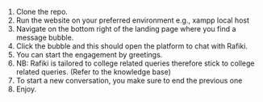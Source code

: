 1.	Clone the repo.
2.	Run the website on your preferred environment e.g., xampp local host
3.	Navigate on the bottom right of the landing page where you find a message bubble.
4.	Click the bubble and this should open the platform to chat with Rafiki.
5.	You can start the engagement by greetings.
6.	NB: Rafiki is tailored to college related queries therefore stick to college related queries. (Refer to the knowledge base)
7.	To start a new conversation, you make sure to end the previous one
8.	Enjoy.
